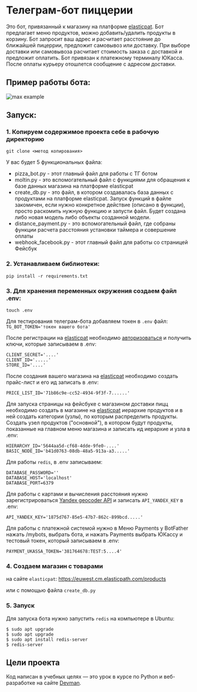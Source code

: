 # Телеграм-бот пиццерии

Это бот, привязанный к магазину на платформе [elasticpat](hhttps://euwest.cm.elasticpath.com/account).
Бот предлагает меню продуктов, можно добавить/удалить продукты в корзину.
Бот запросит ваш адрес и расчитает расстояние до ближайшей пицеррии, предложит 
самовывоз или доставку. При выборе доставки или самовывоза расчитает стоимость 
заказа с доставкой и предложит оплатить. Бот привязан к платежному терминалу ЮКасса.
После оплаты курьеру отошлется сообщение с адресом доставки.

## Пример работы бота:

![max example](gifs/tg_bot.gif)


## Запуск:

### 1. Копируем содержимое проекта себе в рабочую директорию
```
git clone <метод копирования>
```
У вас будет 5 функциональных файла:
- pizza_bot.py - этот главный файл для работы с ТГ ботом
- moltin.py - это вспомогательный файл с функциями для обращения 
к базе данных магазина на платформе elasticpat
- create_db.py - это файл, в котором создавалась база данных с продуктами
на платформе elasticpat. Запуск функций в файле закомичен, если нужно конкретное действие
  (описано в функции), просто раскомить нужную функцию и запусти файл. Будет создана либо новая модель
либо объекты созданной модели.
- distance_payment.py - это вспомогательный файл, где собраны функции расчета расстояния
установки таймера и совершение оплаты
- webhook_facebook.py - этот главный файл для работы со страницей Фейсбук

### 2. Устанавливаем библиотеки:
```
pip install -r requirements.txt
```

### 3. Для хранения переменных окружения создаем файл .env:
```
touch .env
```
Для тестирования телеграм-бота добавляем токен в `.env` файл: `TG_BOT_TOKEN='токен вашего бота'`

После регистрации на [elasticpat](hhttps://euwest.cm.elasticpath.com/account) 
необходимо [авторизоваться](https://documentation.elasticpath.com/commerce-cloud/docs/api/basics/authentication/index.html)
и получить ключи, которые записываем в .env:
```pycon
CLIENT_SECRET='....'
CLIENT_ID='.....'
STORE_ID='....'
```
После создания вашего магазина на [elasticpat](hhttps://euwest.cm.elasticpath.com/account) 
необходимо создать прайс-лист и его ид записать в .env:
```pycon
PRICE_LIST_ID='71b86c9e-cc52-4934-9f3f-7......'
```

Для запуска страницы на фейсбуке с магазином доставки пицц необходимо
создать в магазине на [elasticpat](hhttps://euwest.cm.elasticpath.com/account) 
иерархие продуктов и в ней создать категории (узлы), по которым распределить
продукты. Создать узел продуктов ("основной"), в котором будут продукты,
показанные на главном меню магазина и записать ид иерархие и узла в .env:
```pycon
HIERARCHY_ID='5644aa5d-cf68-4dde-9fe0-....'
BASIC_NODE_ID='b41d0763-08db-48a5-913a-a3.....'
```


Для работы `redis`, в .env записываем:
```pycon
DATABASE_PASSWORD=''
DATABASE_HOST='localhost'
DATABASE_PORT=6379
```

Для работы с картами и вычисления расстояния нужно зарегистрироваться 
[Yandex geocoder API](https://dvmn.org/encyclopedia/api-docs/yandex-geocoder-api/)
и записать `API_YANDEX_KEY` в .env:
```pycon
API_YANDEX_KEY='1875d767-85e5-47b7-862c-899bcd.....'
```

Для работы с платежной системой нужно в Меню Payments у BotFather нажать /mybots, выбрать бота, и нажать Payments
выбрать ЮКассу и тестовый токен, который записываем в .env:
```pycon
PAYMENT_UKASSA_TOKEN='381764678:TEST:5....4'
```

### 4. Создаем магазин с товарами
на сайте `elasticpat`:
https://euwest.cm.elasticpath.com/products

или с помощью файла `create_db.py`

### 5. Запуск

Для запуска бота нужно запустить `redis` на компьютере в Ubuntu:
```pycon
$ sudo apt upgrade
$ sudo apt upgrade
$ sudo apt install redis-server
$ redis-server
```

## Цели проекта

Код написан в учебных целях — это урок в курсе по Python и веб-разработке на сайте [Devman](https://dvmn.org).
